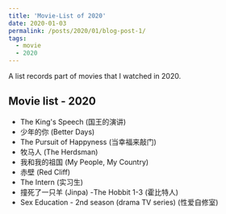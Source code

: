 ```yaml
---
title: 'Movie-List of 2020'
date: 2020-01-03
permalink: /posts/2020/01/blog-post-1/
tags:
  - movie
  - 2020
---
```


A list records part of movies that I watched in 2020.

## Movie list - 2020
- The King's Speech (国王的演讲)
- 少年的你 (Better Days)
- The Pursuit of Happyness (当幸福来敲门)
- 牧马人 (The Herdsman)
- 我和我的祖国 (My People, My Country)
- 赤壁 (Red Cliff)
- The Intern (实习生)
- 撞死了一只羊 (Jinpa)
-The Hobbit 1-3 (霍比特人)
- Sex Education - 2nd season (drama TV series) (性爱自修室)
